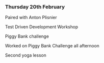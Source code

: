 ### Thursday 20th February ###

Paired with Anton Plisnier

Test Driven Development Workshop

Piggy Bank challenge

Worked on Piggy Bank Challenge all afternoon

Second yoga lesson
